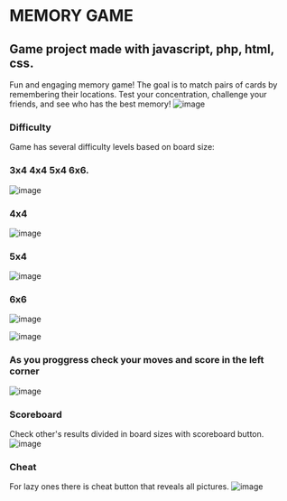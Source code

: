 # MEMORY GAME
## Game project made with javascript, php, html, css.
Fun and engaging memory game! The goal is to match pairs of cards by remembering their locations. 
Test your concentration, challenge your friends, and see who has the best memory!
![image](https://github.com/user-attachments/assets/0e2e4be2-77de-46ff-94cc-8bee3cf9c520)
### Difficulty
Game has several difficulty levels based on board size:<br>
### 3x4 4x4 5x4 6x6.<br>
![image](https://github.com/user-attachments/assets/0e2e4be2-77de-46ff-94cc-8bee3cf9c520)
### 4x4
![image](https://github.com/user-attachments/assets/424d7bf6-c8c3-4709-a397-fee78652c59f)
### 5x4
![image](https://github.com/user-attachments/assets/4a94a5da-31bf-42b1-a270-4aabf570a9a7)
### 6x6
![image](https://github.com/user-attachments/assets/168fbd9f-d9c3-405a-8734-dae0b4367b81)

![image](https://github.com/user-attachments/assets/4ce5a5df-b889-4f0e-99dd-cfafa3ab7039)
### As you proggress check your moves and score in the left corner
![image](https://github.com/user-attachments/assets/24a4265d-9b2a-4d60-bf9e-e333cf4f874d)
### Scoreboard
Check other's results divided in board sizes with scoreboard button.
![image](https://github.com/user-attachments/assets/aa806120-14be-4799-8996-26bc0012dda9)
### Cheat 
For lazy ones there is cheat button that reveals all pictures.
![image](https://github.com/user-attachments/assets/042769e1-550b-430d-b92f-9ff1a52cdc99)

